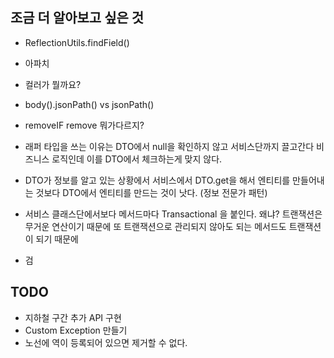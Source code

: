 ## 조금 더 알아보고 싶은 것
* ReflectionUtils.findField()
* 아파치
* 컬러가 뭘까요? 
* body().jsonPath() vs jsonPath()

* removeIF remove 뭐가다르지?
* 래퍼 타입을 쓰는 이유는 DTO에서 null을 확인하지 않고 서비스단까지 끌고간다
비즈니스 로직인데 이를 DTO에서 체크하는게 맞지 않다.

* DTO가 정보를 알고 있는 상황에서 
서비스에서 DTO.get을 해서 엔티티를 만들어내는 것보다
DTO에서 엔티티를 만드는 것이 낫다.
(정보 전문가 패턴)
* 서비스 클래스단에서보다 메서드마다 Transactional 을 붙인다. 
왜냐? 트랜잭션은 무거운 연산이기 때문에
또 트랜잭션으로 관리되지 않아도 되는 메서드도 트랜잭션이 되기 때문에
- 검

## TODO
* 지하철 구간 추가 API 구현
* Custom Exception 만들기
* 노선에 역이 등록되어 있으면 제거할 수 없다.